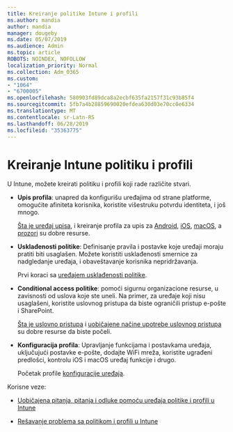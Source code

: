 ```yaml
---
title: Kreiranje politike Intune i profili
ms.author: mandia
author: mandia
manager: dougeby
ms.date: 05/07/2019
ms.audience: Admin
ms.topic: article
ROBOTS: NOINDEX, NOFOLLOW
localization_priority: Normal
ms.collection: Adm_O365
ms.custom:
- "1064"
- "6700005"
ms.openlocfilehash: 580903fd89dca8a2ecbf635fa2157f31c93b85f4
ms.sourcegitcommit: 5fb7a4b28859690020efdea630d03e70cc0e6334
ms.translationtype: MT
ms.contentlocale: sr-Latn-RS
ms.lasthandoff: 06/28/2019
ms.locfileid: "35363775"
---
```

# <a name="creating-intune-policy-and-profiles"></a>Kreiranje Intune politiku i profili

U Intune, možete kreirati politiku i profili koji rade različite stvari.

- **Upis profila**: unapred da konfigurišu uređajima od strane platforme, omogućite afiniteta korisnika, koristite višestruku potvrdu identiteta, i još mnogo.

  [Šta je uređaj upisa](https://docs.microsoft.com/intune/device-enrollment), i kreiranje profila za upis za [Android](https://docs.microsoft.com/intune/android-enroll), [iOS](https://docs.microsoft.com/intune/ios-enroll), [macOS](https://docs.microsoft.com/intune/macos-enroll), a [prozori](https://docs.microsoft.com/intune/windows-enrollment-methods) su dobre resurse.

- **Usklađenosti politike**: Definisanje pravila i postavke koje uređaji moraju pratiti biti usaglašen. Možete koristiti usklađenosti smernice za nadgledanje uređaja, i obaveštavanje korisnika nepridržavanja.

  Prvi koraci sa [uređajem usklađenosti politike](https://docs.microsoft.com/intune/device-compliance-get-started).
- **Conditional access politike**: pomoći sigurnu organizacione resurse, u zavisnosti od uslova koje ste uneli. Na primer, za uređaje koji nisu usaglašeni, koristite uslovnog pristupa da biste ograničili pristup e-pošte i SharePoint.

  [Šta je uslovno pristupa](https://docs.microsoft.com/intune/conditional-access) i [uobičajene načine upotrebe uslovnog pristupa](https://docs.microsoft.com/intune/conditional-access-intune-common-ways-use) su dobre resurse da biste počeli.

- **Konfiguracija profila**: Upravljanje funkcijama i postavkama uređaja, uključujući postavke e-pošte, dodajte WiFi mreža, koristite ugrađeni predlošci, kontrolu iOS i macOS uređaj funkcije i drugo.

  Početak profile [konfiguracije uređaja](https://docs.microsoft.com/intune/device-profiles).

Korisne veze:

- [Uobičajena pitanja, pitanja i odluke pomoću uređaja politike i profili u Intune](https://docs.microsoft.com/intune/device-profile-troubleshoot)

- [Rešavanje problema sa politikom i profili u Intune](https://docs.microsoft.com/intune/troubleshoot-policies-in-microsoft-intune)
